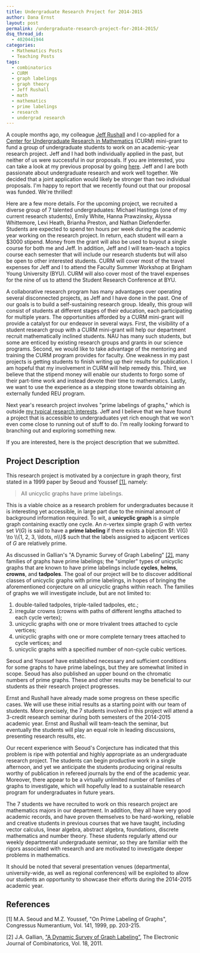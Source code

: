 ```yaml
---
title: Undergraduate Research Project for 2014-2015
author: Dana Ernst
layout: post
permalink: /undergraduate-research-project-for-2014-2015/
dsq_thread_id:
  - 4020441944
categories:
  - Mathematics Posts
  - Teaching Posts
tags:
  - combinatorics
  - CURM
  - graph labelings
  - graph theory
  - Jeff Rushall
  - math
  - mathematics
  - prime labelings
  - research
  - undergrad research
---
```


A couple months ago, my colleague [Jeff Rushall](https://nau.edu/CEFNS/NatSci/Math/Directory-Full-Time/Rushall-Jeff/) and I co-applied for a [Center for Undergraduate Research in Mathematics](http://curm.byu.edu) (CURM) mini-grant to fund a group of undergraduate students to work on an academic-year research project. Jeff and I had both individually applied in the past, but neither of us were successful in our proposals.  If you are interested, you can take a look at my previous proposal by going [here](https://github.com/dcernst/CURM2012-MiniGrant).  Jeff and I are both passionate about undergraduate research and work well together.  We decided that a joint application would likely be stronger than two individual proposals.  I'm happy to report that we recently found out that our proposal was funded.  We're thrilled!

Here are a few more details.  For the upcoming project, we recruited a diverse group of 7 talented undergraduates: Michael Hastings (one of my current research students), Emily White, Hanna Prawzinsky, Alyssa Whittemore, Levi Heath, Brianha Preston, and Nathan Diefenderfer.  Students are expected to spend ten hours per week during the academic year working on the research project.  In return, each student will earn a $\$3000$ stipend.  Money from the grant will also be used to buyout a single course for both me and Jeff.  In addition, Jeff and I will team-teach a topics course each semester that will include our research students but will also be open to other interested students.  CURM will cover most of the travel expenses for Jeff and I to attend the Faculty Summer Workshop at Brigham Young University (BYU).  CURM will also cover most of the travel expenses for the nine of us to attend the Student Research Conference at BYU.

A collaborative research program has many advantages over operating several disconnected projects, as Jeff and I have done in the past. One of our goals is to build a self-sustaining research group. Ideally, this group will consist of students at different stages of their education, each participating for multiple years.  The opportunities afforded by a CURM mini-grant will provide a catalyst for our endeavor in several ways. First, the visibility of a student research group with a CURM mini-grant will help our department recruit mathematically inclined students.  NAU has many such students, but some are enticed by existing research groups and grants in our science programs. Second, we would like to take advantage of the mentoring and training the CURM program provides for faculty. One weakness in my past projects is getting students to finish writing up their results for publication.  I am hopeful that my involvement in CURM will help remedy this.  Third, we believe that the stipend money will enable our students to forgo some of their part-time work and instead devote their time to mathematics.  Lastly, we want to use the experience as a stepping stone towards obtaining an externally funded REU program.

Next year's research project involves "prime labelings of graphs," which is outside [my typical research interests](http://danaernst.com/scholarship/).  Jeff and I believe that we have found a project that is accessible to undergraduates yet rich enough that we won't even come close to running out of stuff to do.  I'm really looking forward to branching out and exploring something new.

If you are interested, here is the project description that we submitted.

## Project Description ##

This research project is motivated by a conjecture in graph theory, first stated in a 1999 paper by Seoud and Youssef [[1]](#bib1), namely:

> All unicyclic graphs have prime labelings.

This is a viable choice as a research problem for undergraduates because it is interesting yet accessible, in large part due to the minimal amount of background information required. To wit, a **unicyclic graph** is a simple graph containing exactly one cycle. An $n$-vertex simple graph $G$ with vertex set $V(G)$ is said to have a **prime labeling** if there exists a bijection $f: V(G) \to \\{1, 2, 3, \ldots, n\\}$ such that the labels assigned to adjacent vertices of $G$ are relatively prime.

As discussed in Gallian's "A Dynamic Survey of Graph Labeling" [[2]](#bib2), many families of graphs have prime labelings; the "simpler" types of unicyclic graphs that are known to have prime labelings include **cycles**, **helms**, **crowns**, and **tadpoles**. The goal of our project will be to discover additional classes of unicyclic graphs with prime labelings, in hopes of bringing the aforementioned conjecture on all unicyclic graphs within reach. The families of graphs we will investigate include, but are not limited to:

1.  double-tailed tadpoles, triple-tailed tadpoles, etc.;
2.  irregular crowns (crowns with paths of different lengths attached to each cycle vertex);
3.  unicyclic graphs with one or more trivalent trees attached to cycle vertices;
4.  unicyclic graphs with one or more complete ternary trees attached to cycle vertices; and
5.  unicyclic graphs with a specified number of non-cycle cubic vertices.

Seoud and Youssef have established necessary and sufficient conditions for some graphs to have prime labelings, but they are somewhat limited in scope. Seoud has also published an upper bound on the chromatic numbers of prime graphs. These and other results may be beneficial to our students as their research project progresses.

Ernst and Rushall have already made some progress on these specific cases. We will use these initial results as a starting point with our team of students. More precisely, the 7 students involved in this project will attend a 3-credit research seminar during both semesters of the 2014-2015 academic year. Ernst and Rushall will team-teach the seminar, but eventually the students will play an equal role in leading discussions, presenting research results, etc.

Our recent experience with Seoud's Conjecture has indicated that this problem is ripe with potential and highly appropriate as an undergraduate research project. The students can begin productive work in a single afternoon, and yet we anticipate the students producing original results worthy of publication in refereed journals by the end of the academic year. Moreover, there appear to be a virtually unlimited number of families of graphs to investigate, which will hopefully lead to a sustainable research program for undergraduates in future years.

The 7 students we have recruited to work on this research project are mathematics majors in our department. In addition, they all have very good academic records, and have proven themselves to be hard-working, reliable and creative students in previous courses that we have taught, including vector calculus, linear algebra, abstract algebra, foundations, discrete mathematics and number theory. These students regularly attend our weekly departmental undergraduate seminar, so they are familiar with the rigors associated with research and are motivated to investigate deeper problems in mathematics.

It should be noted that several presentation venues (departmental, university-wide, as well as regional conferences) will be exploited to allow our students an opportunity to showcase their efforts during the 2014-2015 academic year.

## References ##

<a name="bib1"></a> [1] M.A. Seoud and M.Z. Youssef, "On Prime Labeling of Graphs", Congressus Numerantium, Vol. 141, 1999, pp. 203-215.

<a name="bib2"></a> [2] J.A. Gallian, ["A Dynamic Survey of Graph Labeling"](http://www.combinatorics.org/Surveys/ds6.pdf), The Electronic Journal of Combinatorics, Vol. 18, 2011. [](http://www.combinatorics.org/Surveys/ds6.pdf)
